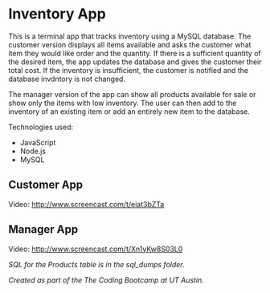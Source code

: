 # Inventory App

This is a terminal app that tracks inventory using a MySQL database. The customer version displays all items available and asks the customer what item they would like order and the quantity. If there is a sufficient quantity of the desired item, the app updates the database and gives the customer their total cost. If the inventory is insufficient, the customer is notified and the database invdntory is not changed.

The manager version of the app can show all products available for sale or show only the items with low inventory. The user can then add to the inventory of an existing item or add an entirely new item to the database.

Technologies used:

* JavaScript
* Node.js
* MySQL

## Customer App

Video: http://www.screencast.com/t/eiat3bZTa


## Manager App

Video: http://www.screencast.com/t/Xn1yKw8S03L0


*SQL for the Products table is in the sql_dumps folder.*

*Created as part of the The Coding Bootcamp at UT Austin.*